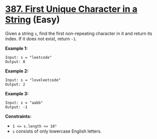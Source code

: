 # [387. First Unique Character in a String][link] (Easy)

[link]: https://leetcode.com/problems/first-unique-character-in-a-string/

Given a string `s`, find the first non-repeating character in it and return its index. If it does not
exist, return `-1`.

**Example 1:**

```
Input: s = "leetcode"
Output: 0
```

**Example 2:**

```
Input: s = "loveleetcode"
Output: 2
```

**Example 3:**

```
Input: s = "aabb"
Output: -1
```

**Constraints:**

- `1 <= s.length <= 10⁵`
- `s` consists of only lowercase English letters.
